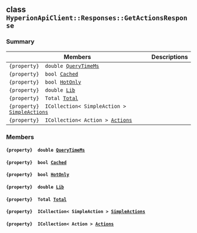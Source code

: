 ## class `HyperionApiClient::Responses::GetActionsResponse` 

### Summary

 Members                        | Descriptions                                
--------------------------------|---------------------------------------------
`{property}  double `[`QueryTimeMs`](#class_hyperion_api_client_1_1_responses_1_1_get_actions_response_1aaed05a434b4de2c0ca564fe4e3d8a2ec) | 
`{property}  bool `[`Cached`](#class_hyperion_api_client_1_1_responses_1_1_get_actions_response_1a4c2f66ac7e92baee23ff3feaedd0a069) | 
`{property}  bool `[`HotOnly`](#class_hyperion_api_client_1_1_responses_1_1_get_actions_response_1aede0d7016e2e36bf71998767504ae13f) | 
`{property}  double `[`Lib`](#class_hyperion_api_client_1_1_responses_1_1_get_actions_response_1aadde7ea54f4086c6436402e5cdfb36d8) | 
`{property}  Total `[`Total`](#class_hyperion_api_client_1_1_responses_1_1_get_actions_response_1aadea4b415425548b9fbcf43685f59cd1) | 
`{property}  ICollection< SimpleAction > `[`SimpleActions`](#class_hyperion_api_client_1_1_responses_1_1_get_actions_response_1a14388744e3d7390cbfca1cd565621650) | 
`{property}  ICollection< Action > `[`Actions`](#class_hyperion_api_client_1_1_responses_1_1_get_actions_response_1a467b445393260db99203c94671d9b7bb) | 

### Members

#### `{property}  double `[`QueryTimeMs`](#class_hyperion_api_client_1_1_responses_1_1_get_actions_response_1aaed05a434b4de2c0ca564fe4e3d8a2ec) 

#### `{property}  bool `[`Cached`](#class_hyperion_api_client_1_1_responses_1_1_get_actions_response_1a4c2f66ac7e92baee23ff3feaedd0a069) 

#### `{property}  bool `[`HotOnly`](#class_hyperion_api_client_1_1_responses_1_1_get_actions_response_1aede0d7016e2e36bf71998767504ae13f) 

#### `{property}  double `[`Lib`](#class_hyperion_api_client_1_1_responses_1_1_get_actions_response_1aadde7ea54f4086c6436402e5cdfb36d8) 

#### `{property}  Total `[`Total`](#class_hyperion_api_client_1_1_responses_1_1_get_actions_response_1aadea4b415425548b9fbcf43685f59cd1) 

#### `{property}  ICollection< SimpleAction > `[`SimpleActions`](#class_hyperion_api_client_1_1_responses_1_1_get_actions_response_1a14388744e3d7390cbfca1cd565621650) 

#### `{property}  ICollection< Action > `[`Actions`](#class_hyperion_api_client_1_1_responses_1_1_get_actions_response_1a467b445393260db99203c94671d9b7bb) 

